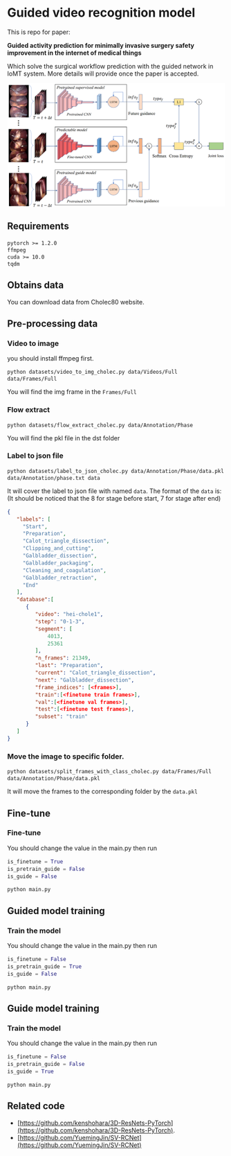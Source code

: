 # Guided video recognition model
This is repo for paper:

**Guided activity prediction for minimally invasive surgery safety improvement in the internet of medical things**

Which solve the surgical workflow prediction with the guided network in IoMT system. More details will provide once the paper is accepted.

![GuideNet](models/GuideNet.png)
## Requirements

```shell script
pytorch >= 1.2.0
ffmpeg
cuda >= 10.0
tqdm
```

## Obtains data

You can download data from Cholec80 website. 


## Pre-processing data

### Video to image

you should install ffmpeg first.

```shell script
python datasets/video_to_img_cholec.py data/Videos/Full data/Frames/Full
```

You will find the img frame in the `Frames/Full`

### Flow extract

```shell script
python datasets/flow_extract_cholec.py data/Annotation/Phase
```

You will find the pkl file in the dst folder

### Label to json file

```shell script
python datasets/label_to_json_cholec.py data/Annotation/Phase/data.pkl data/Annotation/phase.txt data
```

It will cover the label to json file with named `data`. The format of the `data` is:
(It should be noticed that the 8 for stage before start, 7 for stage after end)

```json
{
   "labels": [
     "Start",
     "Preparation",
     "Calot_triangle_dissection",
     "Clipping_and_cutting",
     "Galbladder_dissection",
     "Galbladder_packaging",
     "Cleaning_and_coagulation",
     "Galbladder_retraction",
     "End"
   ],
   "database":[
      {
         "video": "hei-chole1",
         "step": "0-1-3",
         "segment": [
             4013,
             25361
         ],
         "n_frames": 21349,
         "last": "Preparation",
         "current": "Calot_triangle_dissection",
         "next": "Galbladder_dissection",
         "frame_indices": [<frames>],
         "train":[<finetune train frames>],
         "val":[<finetune val frames>],
         "test":[<finetune test frames>],
         "subset": "train"
      }
   ]
}
```

### Move the image to specific folder.

```shell script
python datasets/split_frames_with_class_cholec.py data/Frames/Full data/Annotation/Phase/data.pkl
```

It will move the frames to the corresponding folder by the `data.pkl`

## Fine-tune

### Fine-tune
You should change the value in the main.py then run
```python
is_finetune = True
is_pretrain_guide = False
is_guide = False
```
```shell script
python main.py
```

## Guided model training

### Train the model
You should change the value in the main.py then run
```python
is_finetune = False
is_pretrain_guide = True
is_guide = False
```
```shell script
python main.py
```

## Guide model training

### Train the model
You should change the value in the main.py then run
```python
is_finetune = False
is_pretrain_guide = False
is_guide = True
```
```shell script
python main.py
```


## Related code

- [https://github.com/kenshohara/3D-ResNets-PyTorch](https://github.com/kenshohara/3D-ResNets-PyTorch).
- [https://github.com/YuemingJin/SV-RCNet](https://github.com/YuemingJin/SV-RCNet)

